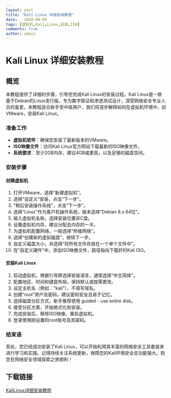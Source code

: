 ```yaml
---
layout: post
title: "Kali Linux 详细安装教程"
date:   2020-09-05
tags: [虚拟机,Kali,Linux,安装,ISO]
comments: true
author: admin
---
```

# Kali Linux 详细安装教程

## 概览

本教程提供了详细的步骤，引导您完成Kali Linux的安装过程。Kali Linux是一款基于Debian的Linux发行版，专为数字取证和渗透测试设计，深受网络安全专业人员的喜爱。本教程适合新手至中级用户，我们将逐步解释如何在虚拟机环境中，如VMware，安装Kali Linux。

### 准备工作

- **虚拟机软件**：确保您安装了最新版本的VMware。
- **ISO映像文件**：访问Kali Linux官方网站下载最新的ISO映像文件。
- **系统要求**：至少2GB内存，建议4GB或更高，以及足够的磁盘空间。

### 安装步骤

#### 创建虚拟机

1. 打开VMware，选择“新建虚拟机”。
2. 选择“自定义”安装，点击“下一步”。
3. “稍后安装操作系统”，点击“下一步”。
4. 选择“Linux”作为客户机操作系统，版本选择“Debian 8.x 64位”。
5. 输入虚拟机名称，选择安装位置非C盘。
6. 设置虚拟机内存，建议分配总内存的一半。
7. 为虚拟机配置网络，一般选择“桥接网络”。
8. 选择“创建新的虚拟磁盘”，继续下一步。
9. 自定义磁盘大小，并选择“将所有文件存放在一个单个文件中”。
10. 在“自定义硬件”中，添加ISO映像文件，路径指向下载好的Kali ISO。

#### 安装Kali Linux

1. 启动虚拟机，根据引导屏选择安装语言，通常选择“中文简体”。
2. 配置地区、时间和键盘布局，保持默认或按需更改。
3. 设定主机名（例如：“kali”），不填写域名。
4. 创建“root”用户及密码，建议密码安全且易于记忆。
5. 选择磁盘分区方式，新手推荐使用 guided - use entire disk。
6. 接受分区方案，开始格式化和安装。
7. 完成安装后，移除ISO映像，重启虚拟机。
8. 登录使用刚设置的root账号及其密码。

### 结束语

至此，您已经成功安装了Kali Linux，可以开始利用其丰富的网络安全工具套装来进行学习和实践。记得持续关注系统更新，保障您的Kali环境安全且功能强大。祝您在网络安全领域探索之旅顺利！

## 下载链接

[KaliLinux详细安装教程](https://pan.quark.cn/s/ab3ad054c7a1)